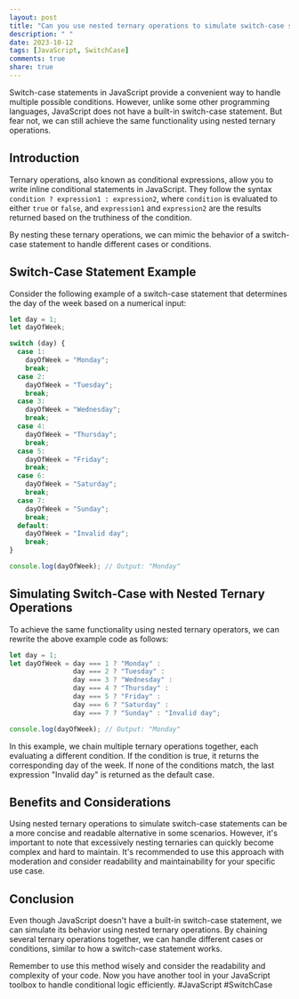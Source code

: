 ```yaml
---
layout: post
title: "Can you use nested ternary operations to simulate switch-case statements in JavaScript?"
description: " "
date: 2023-10-12
tags: [JavaScript, SwitchCase]
comments: true
share: true
---
```


Switch-case statements in JavaScript provide a convenient way to handle multiple possible conditions. However, unlike some other programming languages, JavaScript does not have a built-in switch-case statement. But fear not, we can still achieve the same functionality using nested ternary operations.

## Introduction

Ternary operations, also known as conditional expressions, allow you to write inline conditional statements in JavaScript. They follow the syntax `condition ? expression1 : expression2`, where `condition` is evaluated to either `true` or `false`, and `expression1` and `expression2` are the results returned based on the truthiness of the condition.

By nesting these ternary operations, we can mimic the behavior of a switch-case statement to handle different cases or conditions.

## Switch-Case Statement Example

Consider the following example of a switch-case statement that determines the day of the week based on a numerical input:

```javascript
let day = 1;
let dayOfWeek;

switch (day) {
  case 1:
    dayOfWeek = "Monday";
    break;
  case 2:
    dayOfWeek = "Tuesday";
    break;
  case 3:
    dayOfWeek = "Wednesday";
    break;
  case 4:
    dayOfWeek = "Thursday";
    break;
  case 5:
    dayOfWeek = "Friday";
    break;
  case 6:
    dayOfWeek = "Saturday";
    break;
  case 7:
    dayOfWeek = "Sunday";
    break;
  default:
    dayOfWeek = "Invalid day";
    break;
}

console.log(dayOfWeek); // Output: "Monday"
```

## Simulating Switch-Case with Nested Ternary Operations

To achieve the same functionality using nested ternary operators, we can rewrite the above example code as follows:

```javascript
let day = 1;
let dayOfWeek = day === 1 ? "Monday" :
                day === 2 ? "Tuesday" :
                day === 3 ? "Wednesday" :
                day === 4 ? "Thursday" :
                day === 5 ? "Friday" :
                day === 6 ? "Saturday" :
                day === 7 ? "Sunday" : "Invalid day";

console.log(dayOfWeek); // Output: "Monday"
```

In this example, we chain multiple ternary operations together, each evaluating a different condition. If the condition is true, it returns the corresponding day of the week. If none of the conditions match, the last expression "Invalid day" is returned as the default case.

## Benefits and Considerations

Using nested ternary operations to simulate switch-case statements can be a more concise and readable alternative in some scenarios. However, it's important to note that excessively nesting ternaries can quickly become complex and hard to maintain. It's recommended to use this approach with moderation and consider readability and maintainability for your specific use case.

## Conclusion

Even though JavaScript doesn't have a built-in switch-case statement, we can simulate its behavior using nested ternary operations. By chaining several ternary operations together, we can handle different cases or conditions, similar to how a switch-case statement works.

Remember to use this method wisely and consider the readability and complexity of your code. Now you have another tool in your JavaScript toolbox to handle conditional logic efficiently. #JavaScript #SwitchCase